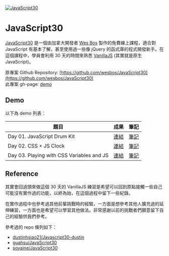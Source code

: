[![JavaScript30](https://javascript30.com/images/JS3-social-share.png "JavaScript30")](https://javascript30.com/)

# JavaScript30

[JavaScript30](https://javascript30.com/) 是一個由加拿大開發者 [Wes Bos](https://twitter.com/wesbos) 製作的免費線上課程，適合對 JavaScript 有基本了解，甚至使用過一些像 jQuery 的函式庫的程式開發新手。在這個課程中，學員會利用 30 天的時間來熟悉 [VanillaJS](http://vanilla-js.com/) (其實就是原生 JavaScript)。

原專案 Github Repository: [https://github.com/wesbos/JavaScript30](https://github.com/wesbos/JavaScript30)
<br />
此專案 gh-page: [demo](https://dandelion64.github.io/JavaScript30-dandelion)

## Demo

以下為 demo 列表：

| 題目 | 成果 | 筆記 |
| --- | --- | --- |
| Day 01. JavaScript Drum Kit | [連結](https://dandelion64.github.io/JavaScript30-dandelion/01%20-%20JavaScript%20Drum%20Kit/) | [筆記](https://github.com/dandelion64/Javascript30-dandelion/tree/main/01%20-%20JavaScript%20Drum%20Kit) |
| Day 02. CSS + JS Clock | [連結](https://dandelion64.github.io/JavaScript30-dandelion/02%20-%20JS%20and%20CSS%20Clock/) | [筆記](https://github.com/dandelion64/Javascript30-dandelion/tree/main/02%20-%20JS%20and%20CSS%20Clock) |
| Day 03. Playing with CSS Variables and JS | [連結](https://dandelion64.github.io/JavaScript30-dandelion/03%20-%20CSS%20Variables/) | [筆記](https://github.com/dandelion64/Javascript30-dandelion/tree/main/03%20-%20CSS%20Variables) |

## Reference

其實會回過頭來做這個 30 天的 VanillaJS 練習是希望可以回到原點接觸一些自己可能沒有實作過的功能，以終為始，在這個過程中留下一些紀錄。

在實作過程中也參考過其他前輩挑戰時的經驗，一方面是想參考其他人擴充過的延伸練習，一方面也是希望可以學習其他做法。非常感謝以前的挑戰者們願意留下自己的經驗供我們參考。

參考過的 repo 條列如下：

* [dustinhsiao21/Javascript30-dustin](https://github.com/dustinhsiao21/Javascript30-dustin)
* [guahsu/JavaScript30](https://github.com/guahsu/JavaScript30)
* [soyaine/JavaScript30](https://github.com/soyaine/JavaScript30)
